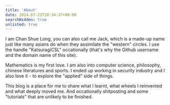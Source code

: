 ```yaml
---
title: 'About'
date: 2024-07-21T20:34:37+08:00
searchHidden: true
unlisted: true
---
```


I am Chan Shue Long, you can also call me Jack, which is a made-up name just like many asians do when they assimilate the "western" circles. I use the handle "KatsuragiCSL" occationally (that's why the Github username and the domain name of this site).

Mathematics is my first love. I am also into computer science, philosophy, chinese literatures and sports. I ended up working in security industry and I also love it - to explore the "applied" side of things.

This blog is a place for me to share what I learnt, what wheels I reinvented and what deeply moved me. And occationally shitposting and some "tutorials" that are unlikely to be finished. 
